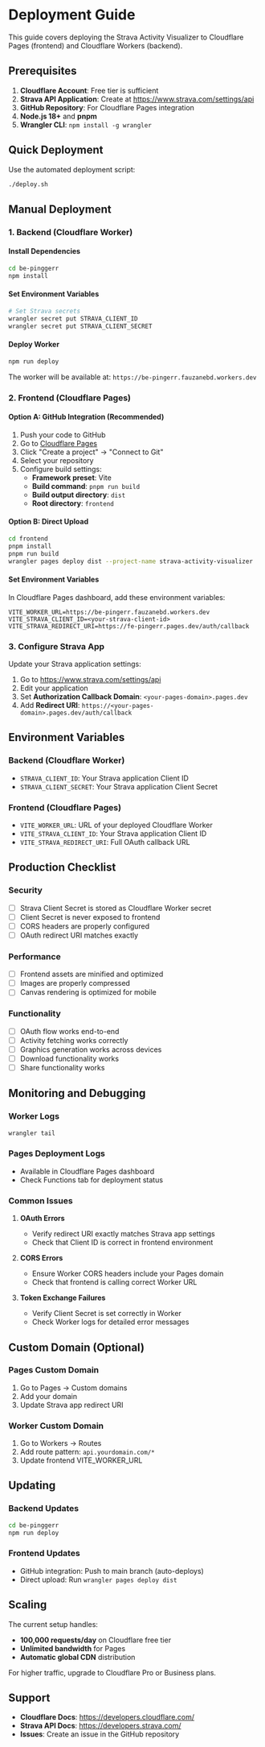 # Deployment Guide

This guide covers deploying the Strava Activity Visualizer to Cloudflare Pages (frontend) and Cloudflare Workers (backend).

## Prerequisites

1. **Cloudflare Account**: Free tier is sufficient
2. **Strava API Application**: Create at https://www.strava.com/settings/api
3. **GitHub Repository**: For Cloudflare Pages integration
4. **Node.js 18+** and **pnpm**
5. **Wrangler CLI**: `npm install -g wrangler`

## Quick Deployment

Use the automated deployment script:

```bash
./deploy.sh
```

## Manual Deployment

### 1. Backend (Cloudflare Worker)

#### Install Dependencies

```bash
cd be-pinggerr
npm install
```

#### Set Environment Variables

```bash
# Set Strava secrets
wrangler secret put STRAVA_CLIENT_ID
wrangler secret put STRAVA_CLIENT_SECRET
```

#### Deploy Worker

```bash
npm run deploy
```

The worker will be available at: `https://be-pingerr.fauzanebd.workers.dev`

### 2. Frontend (Cloudflare Pages)

#### Option A: GitHub Integration (Recommended)

1. Push your code to GitHub
2. Go to [Cloudflare Pages](https://dash.cloudflare.com/pages)
3. Click "Create a project" → "Connect to Git"
4. Select your repository
5. Configure build settings:
   - **Framework preset**: Vite
   - **Build command**: `pnpm run build`
   - **Build output directory**: `dist`
   - **Root directory**: `frontend`

#### Option B: Direct Upload

```bash
cd frontend
pnpm install
pnpm run build
wrangler pages deploy dist --project-name strava-activity-visualizer
```

#### Set Environment Variables

In Cloudflare Pages dashboard, add these environment variables:

```
VITE_WORKER_URL=https://be-pingerr.fauzanebd.workers.dev
VITE_STRAVA_CLIENT_ID=<your-strava-client-id>
VITE_STRAVA_REDIRECT_URI=https://fe-pingerr.pages.dev/auth/callback
```

### 3. Configure Strava App

Update your Strava application settings:

1. Go to https://www.strava.com/settings/api
2. Edit your application
3. Set **Authorization Callback Domain**: `<your-pages-domain>.pages.dev`
4. Add **Redirect URI**: `https://<your-pages-domain>.pages.dev/auth/callback`

## Environment Variables

### Backend (Cloudflare Worker)

- `STRAVA_CLIENT_ID`: Your Strava application Client ID
- `STRAVA_CLIENT_SECRET`: Your Strava application Client Secret

### Frontend (Cloudflare Pages)

- `VITE_WORKER_URL`: URL of your deployed Cloudflare Worker
- `VITE_STRAVA_CLIENT_ID`: Your Strava application Client ID
- `VITE_STRAVA_REDIRECT_URI`: Full OAuth callback URL

## Production Checklist

### Security

- [ ] Strava Client Secret is stored as Cloudflare Worker secret
- [ ] Client Secret is never exposed to frontend
- [ ] CORS headers are properly configured
- [ ] OAuth redirect URI matches exactly

### Performance

- [ ] Frontend assets are minified and optimized
- [ ] Images are properly compressed
- [ ] Canvas rendering is optimized for mobile

### Functionality

- [ ] OAuth flow works end-to-end
- [ ] Activity fetching works correctly
- [ ] Graphics generation works across devices
- [ ] Download functionality works
- [ ] Share functionality works

## Monitoring and Debugging

### Worker Logs

```bash
wrangler tail
```

### Pages Deployment Logs

- Available in Cloudflare Pages dashboard
- Check Functions tab for deployment status

### Common Issues

1. **OAuth Errors**

   - Verify redirect URI exactly matches Strava app settings
   - Check that Client ID is correct in frontend environment

2. **CORS Errors**

   - Ensure Worker CORS headers include your Pages domain
   - Check that frontend is calling correct Worker URL

3. **Token Exchange Failures**
   - Verify Client Secret is set correctly in Worker
   - Check Worker logs for detailed error messages

## Custom Domain (Optional)

### Pages Custom Domain

1. Go to Pages → Custom domains
2. Add your domain
3. Update Strava app redirect URI

### Worker Custom Domain

1. Go to Workers → Routes
2. Add route pattern: `api.yourdomain.com/*`
3. Update frontend VITE_WORKER_URL

## Updating

### Backend Updates

```bash
cd be-pinggerr
npm run deploy
```

### Frontend Updates

- GitHub integration: Push to main branch (auto-deploys)
- Direct upload: Run `wrangler pages deploy dist`

## Scaling

The current setup handles:

- **100,000 requests/day** on Cloudflare free tier
- **Unlimited bandwidth** for Pages
- **Automatic global CDN** distribution

For higher traffic, upgrade to Cloudflare Pro or Business plans.

## Support

- **Cloudflare Docs**: https://developers.cloudflare.com/
- **Strava API Docs**: https://developers.strava.com/
- **Issues**: Create an issue in the GitHub repository
